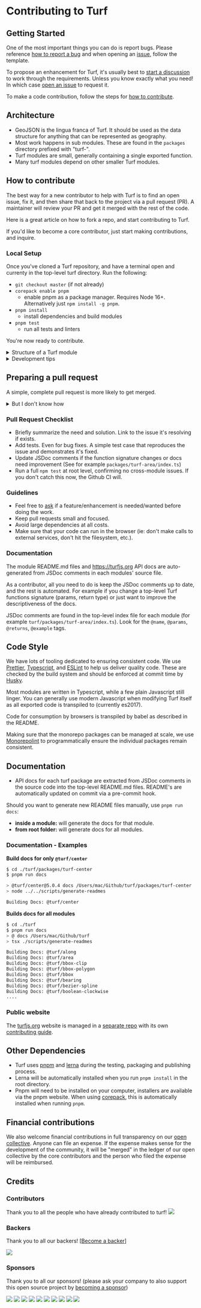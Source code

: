 # Contributing to Turf

## Getting Started

One of the most important things you can do is report bugs. Please reference [how to report a bug](https://macwright.com/sites/polite.technology/reportabug) and when opening an [issue](https://github.com/Turfjs/turf/issues), follow the template.

To propose an enhancement for Turf, it's usually best to [start a discussion](https://github.com/Turfjs/turf/discussions) to work through the requirements. Unless you know exactly what you need! In which case [open an issue](https://github.com/Turfjs/turf/issues) to request it.

To make a code contribution, follow the steps for [how to contribute](#how-to-contribute).

## Architecture

- GeoJSON is the lingua franca of Turf. It should be used as the data structure for anything that can be represented as geography.
- Most work happens in sub modules. These are found in the `packages` directory prefixed with "turf-".
- Turf modules are small, generally containing a single exported function.
- Many turf modules depend on other smaller Turf modules.

## How to contribute

The best way for a new contributor to help with Turf is to find an open issue, fix it, and then share that back to the project via a pull request (PR). A maintainer will review your PR and get it merged with the rest of the code.

Here is a great article on how to fork a repo, and start contributing to Turf.

If you'd like to become a core contributor, just start making contributions, and inquire.

### Local Setup

Once you've cloned a Turf repository, and have a terminal open and currenty in the top-level turf directory. Run the following:
- `git checkout master` (if not already)
- `corepack enable pnpm`
  - enable pnpm as a package manager. Requires Node 16+.  Alternatively just `npm install -g pnpm`.
- `pnpm install`
  - install dependencies and build modules
- `pnpm test`
  - run all tests and linters

You're now ready to contribute.

<details>
<summary>Structure of a Turf module</summary>
<br>

Turf modules are under the `packages` directory.  For example `packages/turf-area`.  Here's how they are structured.

```
turf-<MODULE NAME>
│   index.ts
│   bench.ts
│   test.ts
│   package.json
│   README.md
│   LICENSE
│
└───test
    │
    ├───in
    │   points.geojson
    │
    └───out
        points.geojson
```

* `index.ts` - This file contains the definition of the function including [TypeScript](https://www.typescriptlang.org/) types, function implementation, the embedded [JSDocs](http://usejsdoc.org) documentation, and finally the single exported function that the module provides.
* `bench.ts` - This file uses [Benchmark](https://benchmarkjs.com/) to establish benchmark performance tests for your function.
* `test.ts` - This file includes your [tape](https://github.com/substack/tape)
  unit tests. Tests can either be traditional code based tests, or tests that pull in data files and compare inputs to outputs (see below).
* `package.json` - The [node](http://nodejs.org) metadata container file.
  Modules imported in `index.ts` should be listed here under `dependencies`,
  and modules used in `test.ts` or `bench.ts` should be listed under
  `devDependencies`.
* `README.md` - This README is generated _automatically_ by running `pnpm run
  docs`. **DO NOT edit this file**.
* `LICENCE` - Like the README, this file should not be edited.
* `test/` - This directory holds the GeoJSON files that provide data for
  dynamic tests. Input data in `./test/in`, and expected output data in `./test/out`.
</details>

<details>
<summary>Development tips</summary>
<br>
Work in a feature branch when possible
- `git checkout -b my-feature`
- Create it right away off of master.
- This allows you to keep your local master branch clean and in sync with the official remote. This will ease your ability to keep your local repo up to date with changes other people have made while you work on your feature.

As you make code changes
- Regularly run `pnpm test` in whatever submodule you are working in to avoid unintended bugs.
- Occasionally run `pnpm test` at the top-level directory to run test for all modules, to make sure you haven't introduced a problem that affects another module.
</details>

## Preparing a pull request

A simple, complete pull request is more likely to get merged.

<details>
<summary>But I don't know how</summary>
<br>
If you don't know how to make a solid PR, submit a draft PR and ask for feedback.  Take on any feedback to improve the PR ready. There may be multiple rounds of feedback. While this seems tedious it greatly reduces the risk of someone else
having to revisit the same code any time soon.
</details>

### Pull Request Checklist
- Briefly summarize the need and solution. Link to the issue it's resolving if exists.
- Add tests.  Even for bug fixes. A simple test case that reproduces the issue and demonstrates it's fixed.
- Update JSDoc comments if the function signature changes or docs need improvement (See for example `packages/turf-area/index.ts`)
- Run a full `npm test` at root level, confirming no cross-module issues.  If you don't catch this now, the Github CI will.

### Guidelines

- Feel free to [ask](#getting-started) if a feature/enhancement is needed/wanted before doing the work.
- Keep pull requests small and focused.
- Avoid large dependencies at all costs.
- Make sure that your code can run in the browser (ie: don't make calls to external services, don't hit the filesystem, etc.).

### Documentation

The module README.md files and https://turfjs.org API docs are auto-generated from JSDoc comments in each modules' source file.

As a contributor, all you need to do is keep the JSDoc comments up to date, and the rest is automated. For example if you change a top-level Turf functions signature (params, return type) or just want to improve the descriptiveness of the docs.

JSDoc comments are found in the top-level index file for each module (for example `turf/packages/turf-area/index.ts`).  Look for the `@name`, `@params`, `@returns`, `@example` tags.

## Code Style

We have lots of tooling dedicated to ensuring consistent code. We use [Prettier](https://prettier.io/), [Typescript](https://www.typescriptlang.org/), and [ESLint](https://eslint.org/) to help us deliver quality code. These are checked by the build system and should be enforced at commit time by [Husky](https://typicode.github.io/husky/#/).

Most modules are written in Typescript, while a few plain Javascript still linger. You can generally use modern Javascript when modifying Turf itself as all exported code is transpiled to (currently es2017).

Code for consumption by browsers is transpiled by babel as described in the README.

Making sure that the monorepo packages can be managed at scale, we use [Monorepolint](https://github.com/monorepolint/monorepolint) to programmatically ensure the individual packages remain consistent.

## Documentation

- API docs for each turf package are extracted from JSDoc comments in the source code into the top-level README.md files. README's are automatically updated on commit via a pre-commit hook.

Should you want to generate new README files manually, use `pnpm run docs`:
  - **inside a module:** will generate the docs for that module.
  - **from root folder:** will generate docs for all modules.

### Documentation - Examples

**Build docs for only `@turf/center`**

```bash
$ cd ./turf/packages/turf-center
$ pnpm run docs

> @turf/center@5.0.4 docs /Users/mac/Github/turf/packages/turf-center
> node ../../scripts/generate-readmes

Building Docs: @turf/center
```

**Builds docs for all modules**

```bash
$ cd ./turf
$ pnpm run docs
> @ docs /Users/mac/Github/turf
> tsx ./scripts/generate-readmes

Building Docs: @turf/along
Building Docs: @turf/area
Building Docs: @turf/bbox-clip
Building Docs: @turf/bbox-polygon
Building Docs: @turf/bbox
Building Docs: @turf/bearing
Building Docs: @turf/bezier-spline
Building Docs: @turf/boolean-clockwise
....
```

### Public website

The [turfjs.org](https://turfjs.org/) website is managed in a [separate repo](https://github.com/Turfjs/turf-www) with its own [contributing guide](https://github.com/Turfjs/turf-www/blob/master/CONTRIBUTING.md).

## Other Dependencies

  - Turf uses [pnpm](https://pnpm.io/) and [lerna](https://lernajs.io/) during the testing, packaging and publishing process.
  - Lerna will be automatically installed when you run `pnpm install` in the root directory.
  - Pnpm will need to be installed on your computer, installers are available via the pnpm website. When using [corepack](https://nodejs.org/api/corepack.html), this is automatically installed when running `pnpm`.

## Financial contributions

We also welcome financial contributions in full transparency on our [open collective](https://opencollective.com/turf).
Anyone can file an expense. If the expense makes sense for the development of the community, it will be "merged" in the ledger of our open collective by the core contributors and the person who filed the expense will be reimbursed.


## Credits


### Contributors

Thank you to all the people who have already contributed to turf!
<a href="graphs/contributors"><img src="https://opencollective.com/turf/contributors.svg?width=890" /></a>


### Backers

Thank you to all our backers! [[Become a backer](https://opencollective.com/turf#backer)]

<a href="https://opencollective.com/turf#backers" target="_blank"><img src="https://opencollective.com/turf/backers.svg?width=890"></a>


### Sponsors

Thank you to all our sponsors! (please ask your company to also support this open source project by [becoming a sponsor](https://opencollective.com/turf#sponsor))

<a href="https://opencollective.com/turf/sponsor/0/website" target="_blank"><img src="https://opencollective.com/turf/sponsor/0/avatar.svg"></a>
<a href="https://opencollective.com/turf/sponsor/1/website" target="_blank"><img src="https://opencollective.com/turf/sponsor/1/avatar.svg"></a>
<a href="https://opencollective.com/turf/sponsor/2/website" target="_blank"><img src="https://opencollective.com/turf/sponsor/2/avatar.svg"></a>
<a href="https://opencollective.com/turf/sponsor/3/website" target="_blank"><img src="https://opencollective.com/turf/sponsor/3/avatar.svg"></a>
<a href="https://opencollective.com/turf/sponsor/4/website" target="_blank"><img src="https://opencollective.com/turf/sponsor/4/avatar.svg"></a>
<a href="https://opencollective.com/turf/sponsor/5/website" target="_blank"><img src="https://opencollective.com/turf/sponsor/5/avatar.svg"></a>
<a href="https://opencollective.com/turf/sponsor/6/website" target="_blank"><img src="https://opencollective.com/turf/sponsor/6/avatar.svg"></a>
<a href="https://opencollective.com/turf/sponsor/7/website" target="_blank"><img src="https://opencollective.com/turf/sponsor/7/avatar.svg"></a>
<a href="https://opencollective.com/turf/sponsor/8/website" target="_blank"><img src="https://opencollective.com/turf/sponsor/8/avatar.svg"></a>
<a href="https://opencollective.com/turf/sponsor/9/website" target="_blank"><img src="https://opencollective.com/turf/sponsor/9/avatar.svg"></a>
